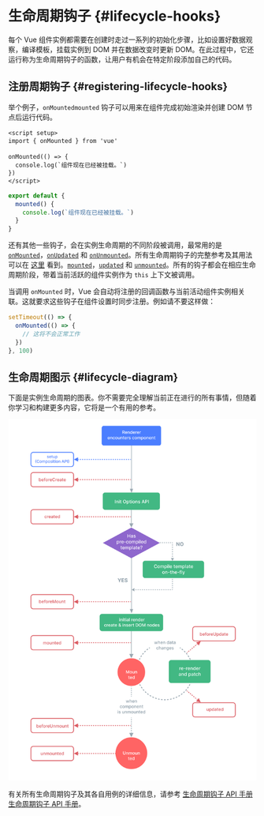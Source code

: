 # 生命周期钩子 {#lifecycle-hooks}

每个 Vue 组件实例都需要在创建时走过一系列的初始化步骤，比如设置好数据观察，编译模板，挂载实例到 DOM 并在数据改变时更新 DOM。在此过程中，它还运行称为生命周期钩子的函数，让用户有机会在特定阶段添加自己的代码。

## 注册周期钩子 {#registering-lifecycle-hooks}

举个例子，<span class="composition-api">`onMounted`</span><span class="options-api">`mounted`</span> 钩子可以用来在组件完成初始渲染并创建 DOM 节点后运行代码。

<div class="composition-api">

```vue
<script setup>
import { onMounted } from 'vue'

onMounted(() => {
  console.log(`组件现在已经被挂载。`)
})
</script>
```

</div>
<div class="options-api">

```js
export default {
  mounted() {
    console.log(`组件现在已经被挂载。`)
  }
}
```

</div>

还有其他一些钩子，会在实例生命周期的不同阶段被调用，最常用的是 <span class="composition-api">[`onMounted`](/api/composition-api-lifecycle.html#onmounted)，[`onUpdated`](/api/composition-api-lifecycle.html#onupdated) 和 [`onUnmounted`](/api/composition-api-lifecycle.html#onunmounted)。所有生命周期钩子的完整参考及其用法可以在 [这里](/api/composition-api-lifecycle.html) 看到。</span><span class="options-api">[`mounted`](/api/options-lifecycle.html#mounted)，[`updated`](/api/options-lifecycle.html#updated) 和 [`unmounted`](/api/options-lifecycle.html#unmounted)。所有的钩子都会在相应生命周期阶段，带着当前活跃的组件实例作为 `this` 上下文被调用。</span>

<div class="composition-api">

当调用 `onMounted` 时，Vue 会自动将注册的回调函数与当前活动组件实例相关联。这就要求这些钩子在组件设置时同步注册。例如请不要这样做：

```js
setTimeout(() => {
  onMounted(() => {
    // 这将不会正常工作
  })
}, 100)
```

</div>

## 生命周期图示 {#lifecycle-diagram}

下面是实例生命周期的图表。你不需要完全理解当前正在进行的所有事情，但随着你学习和构建更多内容，它将是一个有用的参考。

![组件生命周期图示](./images/lifecycle.png)

<!-- https://www.figma.com/file/Xw3UeNMOralY6NV7gSjWdS/Vue-Lifecycle -->

有关所有生命周期钩子及其各自用例的详细信息，请参考 <span class="composition-api">[生命周期钩子 API 手册](/api/composition-api-lifecycle.html)</span><span class="options-api">[生命周期钩子 API 手册](/api/options-lifecycle.html)</span>。
